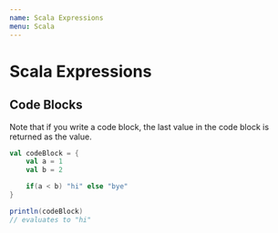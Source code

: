 ```yaml
---
name: Scala Expressions
menu: Scala
---
```


# Scala Expressions

## Code Blocks

Note that if you write a code block, the last value in the code block is returned as the value.

```scala
val codeBlock = {
    val a = 1
    val b = 2

    if(a < b) "hi" else "bye"
}

println(codeBlock)
// evaluates to "hi"
```
